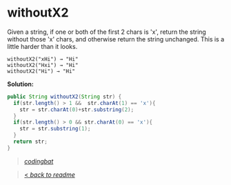 # withoutX2

Given a string, if one or both of the first 2 chars is 'x', return the string without those 'x' chars, and otherwise return the string unchanged. This is a little harder than it looks.

```
withoutX2("xHi") → "Hi"
withoutX2("Hxi") → "Hi"
withoutX2("Hi") → "Hi"
```

**Solution:**

```java
public String withoutX2(String str) {
  if(str.length() > 1 &&  str.charAt(1) == 'x'){
    str = str.charAt(0)+str.substring(2);
  }
  if(str.length() > 0 && str.charAt(0) == 'x'){
    str = str.substring(1);
  }
  return str;
}
```

> _[codingbat](http://codingbat.com/prob/p151359)_

> [< _back to readme_](FINDREPLACEREADME)